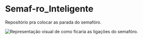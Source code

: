 # Semaf-ro_Inteligente
Repositório pra colocar as parada do semafóro.

<img src="file:///C:/Users/Matheus/Downloads/Sem%C3%A1foro%20Inteligente.png" alt="Representação visual de como ficaria as ligações do semafóro.">
